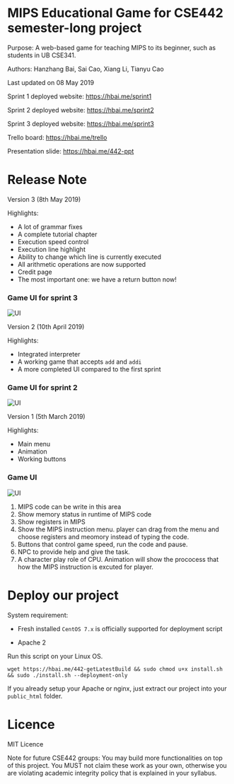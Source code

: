 # MIPS Educational Game for CSE442 semester-long project

Purpose: A web-based game for teaching MIPS to its beginner, such as students in UB CSE341.

Authors: Hanzhang Bai, Sai Cao, Xiang Li, Tianyu Cao

Last updated on 08 May 2019

Sprint 1 deployed website: https://hbai.me/sprint1

Sprint 2 deployed website: https://hbai.me/sprint2

Sprint 3 deployed website: https://hbai.me/sprint3

Trello board: https://hbai.me/trello

Presentation slide: https://hbai.me/442-ppt

# Release Note

Version 3 (8th May 2019)

Highlights:

* A lot of grammar fixes
* A complete tutorial chapter
* Execution speed control
* Execution line highlight
* Ability to change which line is currently executed
* All arithmetic operations are now supported
* Credit page
* The most important one: we have a return button now!



### Game UI for sprint 3
![UI](https://github.com/sxht4/MIPS-Edu-Game/blob/master/Assets/game_UI/UI_sprint3.png)

Version 2 (10th April 2019)

Highlights:

* Integrated interpreter
* A working game that accepts `add` and `addi`
* A more completed UI compared to the first sprint 

### Game UI for sprint 2
![UI](https://github.com/sxht4/MIPS-Edu-Game/blob/master/Assets/game_UI/UI_sprint2.png)

Version 1 (5th March 2019)

Highlights:

* Main menu
* Animation
* Working buttons

### Game UI
![UI](https://github.com/sxht4/MIPS-Edu-Game/blob/master/Assets/game_UI/game_UI.jpg)

1. MIPS code can be write in this area
2. Show memory status in runtime of MIPS code 
3. Show registers in MIPS
4. Show the MIPS instruction menu. player can drag from the menu and choose registers and meomory instead of typing the code.
5. Buttons that control game speed, run the code and pause.
6. NPC to provide help and give the task.
7. A character play role of CPU.
Animation will show the prococess that how the MIPS instruction is excuted for player.

# Deploy our project

System requirement:

* Fresh installed `CentOS 7.x` is officially supported for deployment script

* Apache 2

Run this script on your Linux OS.

`wget https://hbai.me/442-getLatestBuild && sudo chmod u+x install.sh && sudo ./install.sh --deployment-only`

If you already setup your Apache or nginx, just extract our project into your `public_html` folder.

# Licence

MIT Licence

Note for future CSE442 groups: You may build more functionalities on top of this project. You MUST not claim these work as your own, otherwise you are violating academic integrity policy that is explained in your syllabus.
